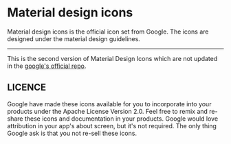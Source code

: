 # Material design icons
Material design icons is the official icon set from Google. The icons are designed under the material design guidelines.

---

This is the second version of Material Design Icons which are not updated in the [google's official repo](https://github.com/google/material-design-icons).

## LICENCE

Google have made these icons available for you to incorporate into your products under the Apache License Version 2.0. Feel free to remix and re-share these icons and documentation in your products. Google would love attribution in your app's about screen, but it's not required. The only thing Google ask is that you not re-sell these icons.
